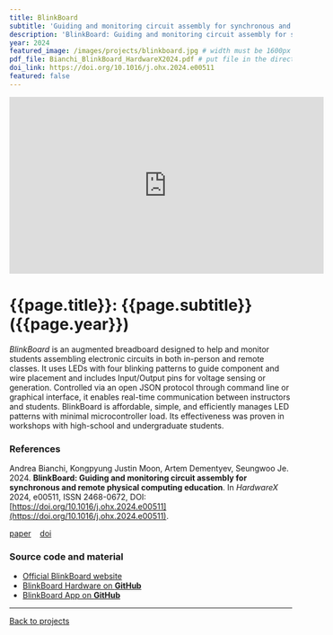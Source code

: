 ```yaml
---
title: BlinkBoard
subtitle: 'Guiding and monitoring circuit assembly for synchronous and remote physical computing education'
description: 'BlinkBoard: Guiding and monitoring circuit assembly for synchronous and remote physical computing education'
year: 2024
featured_image: /images/projects/blinkboard.jpg # width must be 1600px
pdf_file: Bianchi_BlinkBoard_HardwareX2024.pdf # put file in the directory FILES
doi_link: https://doi.org/10.1016/j.ohx.2024.e00511
featured: false
---
```


<iframe width="560" height="315" src="https://www.youtube.com/embed/IEO068N3r2c?si=y4U6bEn6rOgDwma2" frameborder="0" allow="accelerometer; autoplay; encrypted-media; gyroscope; picture-in-picture" allowfullscreen></iframe>

<!-- DO NOT CHANGE MANUALLY -->

# {{page.title}}: {{page.subtitle}} ({{page.year}})

_BlinkBoard_ is an augmented breadboard designed to help and monitor students assembling electronic circuits in both in-person and remote classes. It uses LEDs with four blinking patterns to guide component and wire placement and includes Input/Output pins for voltage sensing or generation. Controlled via an open JSON protocol through command line or graphical interface, it enables real-time communication between instructors and students. BlinkBoard is affordable, simple, and efficiently manages LED patterns with minimal microcontroller load. Its effectiveness was proven in workshops with high-school and undergraduate students.

### References

Andrea Bianchi, Kongpyung Justin Moon, Artem Dementyev, Seungwoo Je. 2024. **BlinkBoard: Guiding and monitoring circuit assembly for synchronous and remote physical computing education**. In _HardwareX_ 2024,
e00511, ISSN 2468-0672, DOI: [https://doi.org/10.1016/j.ohx.2024.e00511](https://doi.org/10.1016/j.ohx.2024.e00511).

<!-- DO NOT CHANGE MANUALLY -->

<a href="{{ site.url }}/files/{{ page.year }}/{{ page.pdf_file }}" target="_blank">paper</a>&nbsp;&nbsp;&nbsp;
<a href="{{ page.doi_link }}" target="_blank">doi</a>

### Source code and material

- [Official BlinkBoard website](https://blinkboard.kaist.ac.kr)
- [BlinkBoard Hardware on **GitHub**](https://github.com/makinteractlab/BlinkBoard)
- [BlinkBoard App on **GitHub**](https://github.com/makinteractlab/BlinkBoardApp)

---

<a href="/index.html" class="button button--large">Back to projects</a>
